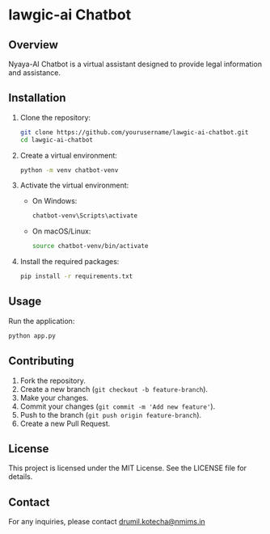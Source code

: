 
# lawgic-ai Chatbot

## Overview

Nyaya-AI Chatbot is a virtual assistant designed to provide legal information and assistance. 

## Installation

1. Clone the repository:
    ```sh
    git clone https://github.com/yourusername/lawgic-ai-chatbot.git
    cd lawgic-ai-chatbot
    ```

2. Create a virtual environment:
    ```sh
    python -m venv chatbot-venv
    ```

3. Activate the virtual environment:
    - On Windows:
        ```sh
        chatbot-venv\Scripts\activate
        ```
    - On macOS/Linux:
        ```sh
        source chatbot-venv/bin/activate
        ```

4. Install the required packages:
    ```sh
    pip install -r requirements.txt
    ```

## Usage

Run the application:
```sh
python app.py
```

## Contributing

1. Fork the repository.
2. Create a new branch (`git checkout -b feature-branch`).
3. Make your changes.
4. Commit your changes (`git commit -m 'Add new feature'`).
5. Push to the branch (`git push origin feature-branch`).
6. Create a new Pull Request.

## License

This project is licensed under the MIT License. See the LICENSE file for details.

## Contact

For any inquiries, please contact drumil.kotecha@nmims.in

